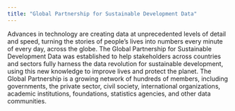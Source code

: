 ```yaml
---
title: "Global Partnership for Sustainable Development Data"
---
```


Advances in technology are creating data at unprecedented levels of detail and speed, turning the stories of people’s lives into numbers every minute of every day, across the globe. The Global Partnership for Sustainable Development Data was established to help stakeholders across countries and sectors fully harness the data revolution for sustainable development, using this new knowledge to improve lives and protect the planet. The Global Partnership is a growing network of hundreds of members, including governments, the private sector, civil society, international organizations, academic institutions, foundations, statistics agencies, and other data communities.

